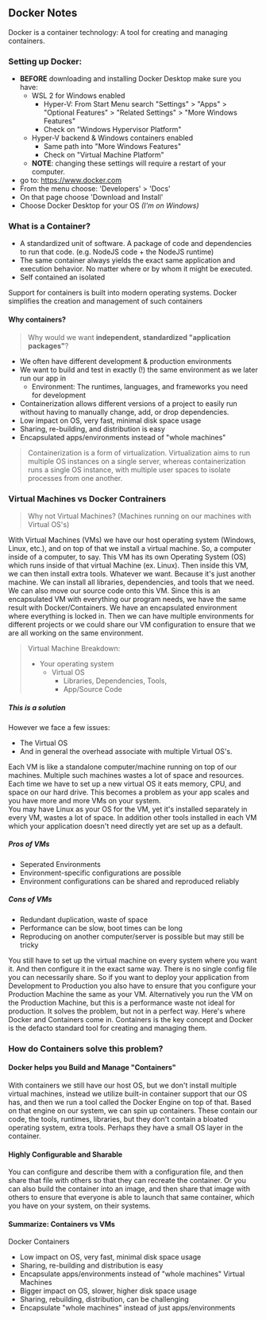 ## Docker Notes
Docker is a container technology: A tool for creating and managing containers.

### Setting up Docker:
- **BEFORE** downloading and installing Docker Desktop make sure you have:
	+ WSL 2 for Windows enabled
		* Hyper-V: From Start Menu search "Settings" > "Apps" > "Optional Features" > "Related Settings" > "More Windows Features"
		* Check on "Windows Hypervisor Platform"
	+ Hyper-V backend & Windows containers enabled
		* Same path into "More Windows Features"
		* Check on "Virtual Machine Platform"
	+ **NOTE**: changing these settings will require a restart of your computer.
- go to: https://www.docker.com
- From the menu choose: 'Developers' > 'Docs'
- On that page choose 'Download and Install'
- Choose Docker Desktop for your OS *(I'm on Windows)*


### What is a Container?
- A standardized unit of software. A package of code and dependencies to run that code. (e.g. NodeJS code + the NodeJS runtime)
- The same container always yields the exact same application and execution behavior. No matter where or by whom it might be executed.
- Self contained an isolated

Support for containers is built into modern operating systems. Docker simplifies the creation and management of such containers

#### Why containers?
> Why would we want **independent, standardized "application packages"**?
- We often have different development & production environments
- We want to build and test in exactly (!) the same environment as we later run our app in
	+ Environment: The runtimes, languages, and frameworks you need for development
- Containerization allows different versions of a project to easily run without having to manually change, add, or drop dependencies.
- Low impact on OS, very fast, minimal disk space usage
- Sharing, re-building, and distribution is easy
- Encapsulated apps/environments instead of "whole machines"
> Containerization is a form of virtualization. Virtualization aims to run multiple OS instances on a single server, whereas containerization runs a single OS instance, with multiple user spaces to isolate processes from one another.

### Virtual Machines vs Docker Contrainers
> Why not Virtual Machines? (Machines running on our machines with Virtual OS's)  

With Virtual Machines (VMs) we have our host operating system (Windows, Linux, etc.), and on top of that we install a virtual machine. So, a computer  inside of a computer, to say. This VM has its own Operating System (OS) which runs inside of that virtual Machine (ex. Linux). Then inside this VM, we can then install extra tools. Whatever we want. Because it's just another machine. We can install all libraries, dependencies, and tools that we need. We can also move our source code onto this VM. Since this is an encapsulated VM with everything our program needs, we have the same result with Docker/Containers. We have an encapsulated environment where everything is locked in. Then we can have multiple environments for different projects or we could share our VM configuration to ensure that we are all working on the same environment.  

> Virtual Machine Breakdown:
>- Your operating system
>	+ Virtual OS
>		+ Libraries, Dependencies, Tools,
>		+ App/Source Code
##### This is a solution
However we face a few issues:  
- The Virtual OS 
- And in general the overhead associate with multiple Virtual OS's. 

Each VM is like a standalone computer/machine running on top of our machines. Multiple such machines wastes a lot of space and resources. Each time we have to set up a new virtual OS it eats memory, CPU, and space on our hard drive. This becomes a problem as your app scales and you have more and more VMs on your system.  
You may have Linux as your OS for the VM, yet it's installed separately in every VM, wastes a lot of space. In addition other tools installed in each VM which your application doesn't need directly yet are set up as a default.
##### Pros of VMs
- Seperated Environments
- Environment-specific configurations are possible
- Environment configurations can be shared and reproduced reliably
##### Cons of VMs
- Redundant duplication, waste of space
- Performance can be slow, boot times can be long
- Reproducing on another computer/server is possible but may still be tricky 

You still have to set up the virtual machine on every system where you want it. And then configure it in the exact same way. There is no single config file you can necessarily share. So if you want to deploy your application from Development to Production you also have to ensure that you configure your Production Machine the same as your VM. Alternatively you run the VM on the Production Machine, but this is a performance waste not ideal for production. It solves the problem, but not in a perfect way. Here's where Docker and Containers come in. Containers is the key concept and Docker is the defacto standard tool for creating and managing them.
### How do Containers solve this problem?
#### Docker helps you Build and Manage "Containers"
With containers we still have our host OS, but we don't install multiple virtual machines, instead we utilize built-in container support that our OS has, and then we run a tool called the Docker Engine on top of that. Based on that engine on our system, we can spin up containers. These contain our code, the tools, runtimes, libraries, but they don't contain a bloated operating system, extra tools. Perhaps they have a small OS layer in the container.
#### Highly Configurable and Sharable
You can configure and describe them with a configuration file, and then share that file with others so that they can recreate the container. Or you can also build the container into an image, and then share that image with others to ensure that everyone is able to launch that same container, which you have on your system, on their systems.
#### Summarize: Containers vs VMs
Docker Containers  
- Low impact on OS, very fast, minimal disk space usage
- Sharing, re-building and distribution is easy
- Encapsulate apps/environments instead of "whole machines"
Virtual Machines  
- Bigger impact on OS, slower, higher disk space usage
- Sharing, rebuilding, distribution, can be challenging
- Encapsulate "whole machines" instead of just apps/environments

